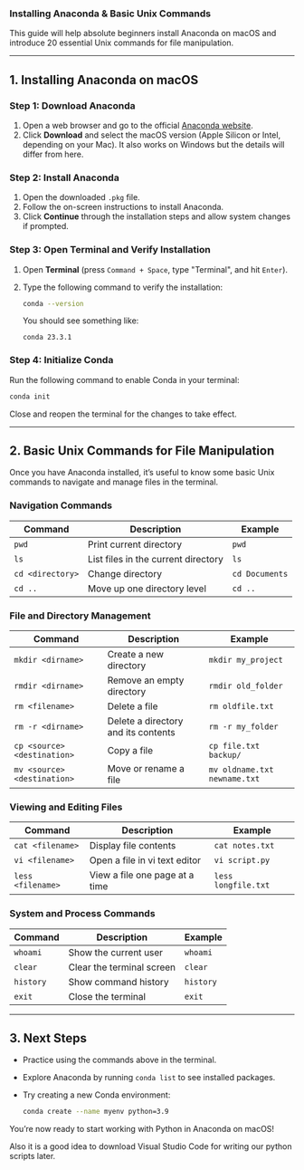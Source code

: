 ### **Installing Anaconda & Basic Unix Commands**  

This guide will help absolute beginners install Anaconda on macOS and introduce 20 essential Unix commands for file manipulation.

---

## **1. Installing Anaconda on macOS**  

### **Step 1: Download Anaconda**  
1. Open a web browser and go to the official [Anaconda website](https://www.anaconda.com/products/distribution).  
2. Click **Download** and select the macOS version (Apple Silicon or Intel, depending on your Mac). It also works on Windows but the details will differ from here.

### **Step 2: Install Anaconda**  
1. Open the downloaded `.pkg` file.  
2. Follow the on-screen instructions to install Anaconda.  
3. Click **Continue** through the installation steps and allow system changes if prompted.  

### **Step 3: Open Terminal and Verify Installation**  
1. Open **Terminal** (press `Command + Space`, type "Terminal", and hit `Enter`).  
2. Type the following command to verify the installation:  

   ```bash
   conda --version
   ```

   You should see something like:  
   ```
   conda 23.3.1
   ```

### **Step 4: Initialize Conda**  
Run the following command to enable Conda in your terminal:  

```bash
conda init
```

Close and reopen the terminal for the changes to take effect.

---

## **2. Basic Unix Commands for File Manipulation**  

Once you have Anaconda installed, it’s useful to know some basic Unix commands to navigate and manage files in the terminal.

### **Navigation Commands**  
| Command | Description | Example |
|---------|------------|---------|
| `pwd` | Print current directory | `pwd` |
| `ls` | List files in the current directory | `ls` |
| `cd <directory>` | Change directory | `cd Documents` |
| `cd ..` | Move up one directory level | `cd ..` |

### **File and Directory Management**  
| Command | Description | Example |
|---------|------------|---------|
| `mkdir <dirname>` | Create a new directory | `mkdir my_project` |
| `rmdir <dirname>` | Remove an empty directory | `rmdir old_folder` |
| `rm <filename>` | Delete a file | `rm oldfile.txt` |
| `rm -r <dirname>` | Delete a directory and its contents | `rm -r my_folder` |
| `cp <source> <destination>` | Copy a file | `cp file.txt backup/` |
| `mv <source> <destination>` | Move or rename a file | `mv oldname.txt newname.txt` |

### **Viewing and Editing Files**  
| Command | Description | Example |
|---------|------------|---------|
| `cat <filename>` | Display file contents | `cat notes.txt` |
| `vi <filename>` | Open a file in vi text editor | `vi script.py` |
| `less <filename>` | View a file one page at a time | `less longfile.txt` |

### **System and Process Commands**  
| Command | Description | Example |
|---------|------------|---------|
| `whoami` | Show the current user | `whoami` |
| `clear` | Clear the terminal screen | `clear` |
| `history` | Show command history | `history` |
| `exit` | Close the terminal | `exit` |

---

## **3. Next Steps**  
- Practice using the commands above in the terminal.  
- Explore Anaconda by running `conda list` to see installed packages.  
- Try creating a new Conda environment:  

  ```bash
  conda create --name myenv python=3.9
  ```

You’re now ready to start working with Python in Anaconda on macOS!

Also it is a good idea to download Visual Studio Code for writing our python scripts later.
